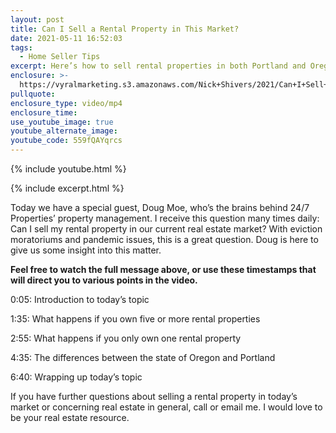 ```yaml
---
layout: post
title: Can I Sell a Rental Property in This Market?
date: 2021-05-11 16:52:03
tags:
  - Home Seller Tips
excerpt: Here’s how to sell rental properties in both Portland and Oregon.
enclosure: >-
  https://vyralmarketing.s3.amazonaws.com/Nick+Shivers/2021/Can+I+Sell+a+Rental+Property+in+This+Market_.mp4
pullquote:
enclosure_type: video/mp4
enclosure_time:
use_youtube_image: true
youtube_alternate_image:
youtube_code: 559fQAYqrcs
---
```

{% include youtube.html %}

{% include excerpt.html %}

Today we have a special guest, Doug Moe, who’s the brains behind 24/7 Properties’ property management. I receive this question many times daily: Can I sell my rental property in our current real estate market? With eviction moratoriums and pandemic issues, this is a great question. Doug is here to give us some insight into this matter.

**Feel free to watch the full message above, or use these timestamps that will direct you to various points in the video.**

0:05: Introduction to today’s topic

1:35: What happens if you own five or more rental properties

2:55: What happens if you only own one rental property

4:35: The differences between the state of Oregon and Portland

6:40: Wrapping up today’s topic

If you have further questions about selling a rental property in today’s market or concerning real estate in general, call or email me. I would love to be your real estate resource.
